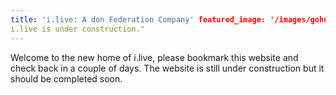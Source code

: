 ```yaml
---
title: 'i.live: A don Federation Company' featured_image: '/images/gohugo-default-sample-hero-image.jpg' description: "
i.live is under construction."
---
```


Welcome to the new home of i.live, please bookmark this website and check back in a couple of days. The website is still
under construction but it should be completed soon.
